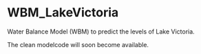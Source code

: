 # WBM_LakeVictoria
Water Balance Model (WBM) to predict the levels of Lake Victoria.

The clean modelcode will soon become available.  
